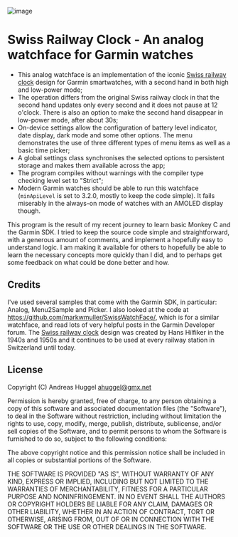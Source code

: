 ![image](https://user-images.githubusercontent.com/972802/211146459-4acc8a60-0c2f-4bf3-acf8-0270906968ab.png)

# Swiss Railway Clock - An analog watchface for Garmin watches

- This analog watchface is an implementation of the iconic [Swiss railway clock] design for Garmin smartwatches, with a second hand in both high and low-power mode;
- The operation differs from the original Swiss railway clock in that the second hand updates only every second and it does not pause at 12 o'clock. There is also an option to make the second hand disappear in low-power mode, after about 30s;
- On-device settings allow the configuration of battery level indicator, date display, dark mode and some other options. The menu demonstrates the use of three different types of menu items as well as a basic time picker;
- A global settings class synchronises the selected options to persistent storage and makes them available across the app;
- The program compiles without warnings with the compiler type checking level set to "Strict";
- Modern Garmin watches should be able to run this watchface (```minApiLevel``` is set to 3.2.0, mostly to keep the code simple). It fails miserably in the always-on mode of watches with an AMOLED display though.

This program is the result of my recent journey to learn basic Monkey C and the Garmin SDK. I tried to keep the source code simple and straightforward, with a generous amount of comments, and implement a hopefully easy to understand logic. I am making it available for others to hopefully be able to learn the necessary concepts more quickly than I did, and to perhaps get some feedback on what could be done better and how.

## Credits

I've used several samples that come with the Garmin SDK, in particular: Analog, Menu2Sample and Picker.
I also looked at the code at https://github.com/markwmuller/SwissWatchFace/, which is for a similar watchface, and
read lots of very helpful posts in the Garmin Developer forum.
The [Swiss railway clock] design was created by Hans Hilfiker in the 1940s and 1950s and it continues to be used at
every railway station in Switzerland until today.

[Swiss railway clock]: https://en.wikipedia.org/wiki/Swiss_railway_clock

## License

Copyright (C) Andreas Huggel <ahuggel@gmx.net>

Permission is hereby granted, free of charge, to any person obtaining a copy of this software
and associated documentation files (the "Software"), to deal in the Software without 
restriction, including without limitation the rights to use, copy, modify, merge, publish, 
distribute, sublicense, and/or sell copies of the Software, and to permit persons to whom the 
Software is furnished to do so, subject to the following conditions:

The above copyright notice and this permission notice shall be included in all copies or 
substantial portions of the Software.

THE SOFTWARE IS PROVIDED "AS IS", WITHOUT WARRANTY OF ANY KIND, EXPRESS OR IMPLIED, INCLUDING 
BUT NOT LIMITED TO THE WARRANTIES OF MERCHANTABILITY, FITNESS FOR A PARTICULAR PURPOSE AND 
NONINFRINGEMENT. IN NO EVENT SHALL THE AUTHORS OR COPYRIGHT HOLDERS BE LIABLE FOR ANY CLAIM, 
DAMAGES OR OTHER LIABILITY, WHETHER IN AN ACTION OF CONTRACT, TORT OR OTHERWISE, ARISING FROM, 
OUT OF OR IN CONNECTION WITH THE SOFTWARE OR THE USE OR OTHER DEALINGS IN THE SOFTWARE.
